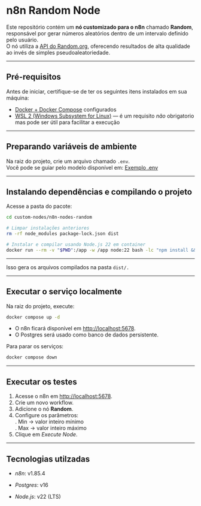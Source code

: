 # n8n Random Node


Este repositório contém um **nó customizado para o n8n** chamado **Random**, responsável por gerar números aleatórios dentro de um intervalo definido pelo usuário.  
O nó utiliza a [API do Random.org](https://www.random.org/), oferecendo resultados de alta qualidade ao invés de simples pseudoaleatoriedade.

---

## Pré-requisitos

Antes de iniciar, certifique-se de ter os seguintes itens instalados em sua máquina:

- [Docker + Docker Compose](https://docs.n8n.io/hosting/installation/docker/) configurados  
- [WSL 2 (Windows Subsystem for Linux)](https://learn.microsoft.com/pt-br/windows/wsl/install) — é um requisito *não* obrigatorio mas pode ser útil para facilitar a execução  

---

## Preparando variáveis de ambiente

Na raiz do projeto, crie um arquivo chamado `.env`.  
Você pode se guiar pelo modelo disponível em: [Exemplo .env](https://github.com/fiori007/n8n-random-node/blob/main/.env)

---

## Instalando dependências e compilando o projeto  

Acesse a pasta do pacote:  

```bash
cd custom-nodes/n8n-nodes-random

# Limpar instalações anteriores
rm -rf node_modules package-lock.json dist

# Instalar e compilar usando Node.js 22 em container
docker run --rm -v "$PWD":/app -w /app node:22 bash -lc "npm install && npm run build"
```

---

Isso gera os arquivos compilados na pasta ```dist/.```

---

## Executar o serviço localmente

Na raiz do projeto, execute:

```bash
docker compose up -d
```
- O n8n ficará disponível em [http://localhost:5678](http://localhost:5678/).  
- O Postgres será usado como banco de dados persistente.  

Para parar os serviços:

```bash
docker compose down
```

---

## Executar os testes

1. Acesse o n8n em [http://localhost:5678](http://localhost:5678/).  
2. Crie um novo workflow.  
3. Adicione o nó **Random**.  
4. Configure os parâmetros:  
  . Min -> valor inteiro mínimo  
  . Max -> valor inteiro máximo  
5. Clique em *Execute Node*.  

---

## Tecnologias utilzadas  

- *n8n*: v1.85.4

- *Postgres*: v16

- *Node.js*: v22 (LTS)
